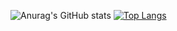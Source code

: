 ![Anurag's GitHub stats](https://github-readme-stats.vercel.app/api?username=txw2018&show_icons=true&theme=radical)
[![Top Langs](https://github-readme-stats.vercel.app/api/top-langs/?username=txw2018&layout=compact)](https://github.com/anuraghazra/github-readme-stats)



<!--
**txw2018/txw2018** is a ✨ _special_ ✨ repository because its `README.md` (this file) appears on your GitHub profile.

Here are some ideas to get you started:

- 🔭 I’m currently working on ...
- 🌱 I’m currently learning ...
- 👯 I’m looking to collaborate on ...
- 🤔 I’m looking for help with ...
- 💬 Ask me about ...
- 📫 How to reach me: ...
- 😄 Pronouns: ...
- ⚡ Fun fact: ...
-->
